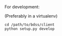 For development:

(Preferably in a virtualenv)
```
cd /path/to/bdss/client
python setup.py develop
```
